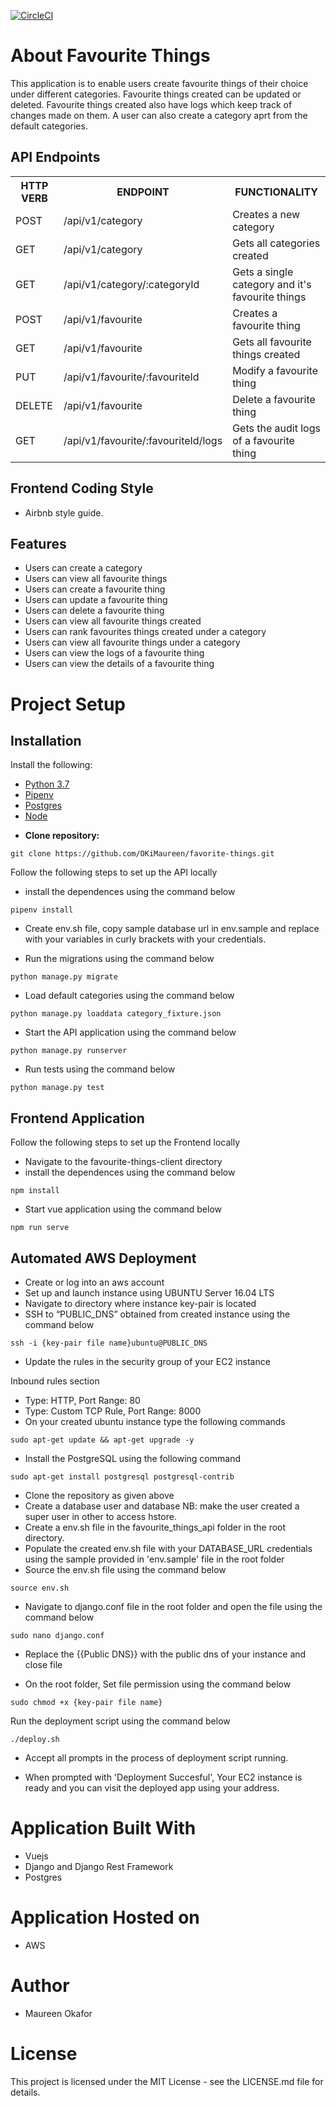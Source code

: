 [![CircleCI](https://circleci.com/gh/OKiMaureen/favorite-things.svg?style=svg)](https://circleci.com/gh/OKiMaureen/favorite-things)

# About Favourite Things
This application is to enable users create favourite things of their choice under different categories. Favourite things created can be updated or deleted. Favourite things created also have logs which keep track of changes made on them. A user can also create a category aprt from the default categories.

## API Endpoints

<table>
<tr><th>HTTP VERB</th><th>ENDPOINT</th><th>FUNCTIONALITY</th></tr>

<tr><td>POST</td> <td>/api/v1/category</td>  <td>Creates  a new category</td></tr>

<tr><td>GET</td> <td>/api/v1/category</td>  <td>Gets all categories created</td></tr>

<tr><td>GET</td> <td>/api/v1/category/:categoryId</td>  <td>Gets a single category and it's favourite things</td></tr>

<tr><td>POST</td> <td>/api/v1/favourite</td>  <td>Creates a favourite thing</td></tr>

<tr><td>GET</td> <td>/api/v1/favourite</td> <td> Gets all favourite things created</td></tr>

<tr><td>PUT</td> <td>/api/v1/favourite/:favouriteId</td> <td>Modify a favourite thing</td></tr>

<tr><td>DELETE</td> <td>/api/v1/favourite</td> <td>Delete a favourite thing</td></tr>

<tr><td>GET</td> <td>/api/v1/favourite/:favouriteId/logs</td> <td>Gets the audit logs of a favourite thing</td></tr>

</table>

## Frontend Coding Style
* Airbnb style guide. 

## Features
 * Users can create a category
 * Users can view all favourite things
 * Users can create a favourite thing
 * Users can update a favourite thing
 * Users can delete a favourite thing
 * Users can view all favourite things created
 * Users can rank favourites things created under a category
 * Users can view all favourite things under a category
 * Users can view the logs of a favourite thing
 * Users can view the details of a favourite thing

# Project Setup
##  Installation
Install the following:
- [Python 3.7](https://www.python.org/downloads/release/python-374/)
- [Pipenv](https://pypi.org/project/pipenv/)
- [Postgres](https://www.postgresql.org/download/)
- [Node](https://nodejs.org/en/)


* **Clone repository:** 
```
git clone https://github.com/OKiMaureen/favorite-things.git
```

Follow the following steps to set up the API  locally
* install the dependences using the command below
```
pipenv install
```
* Create env.sh file, copy sample database url in env.sample and replace with your variables in curly brackets with your credentials.

* Run the migrations using the command below
```
python manage.py migrate
```
* Load default categories using the command below
```
python manage.py loaddata category_fixture.json
```
* Start the API application using the command below
```
python manage.py runserver
```
* Run tests using the command below
```
python manage.py test
```

## Frontend Application
Follow the following steps to set up the Frontend locally

* Navigate to the favourite-things-client directory
* install the dependences using the command below
```
npm install
```

* Start vue application using the command below
```
npm run serve
```

## Automated AWS Deployment
- Create or log into an aws account
- Set up and launch instance using UBUNTU Server 16.04 LTS
- Navigate to directory where instance key-pair is located
- SSH to “PUBLIC_DNS” obtained from created instance using the command below
```
ssh -i {key-pair file name}ubuntu@PUBLIC_DNS
```
- Update the rules in the security group of your EC2 instance

Inbound rules section
- Type: HTTP, Port Range: 80
- Type: Custom TCP Rule, Port Range: 8000
- On your created ubuntu instance type the following commands
```
sudo apt-get update && apt-get upgrade -y
```
- Install the PostgreSQL using the following command
  
```
sudo apt-get install postgresql postgresql-contrib
```
- Clone the repository as given above
- Create a database user and database
   NB: make the user created a super user in other to access hstore.
- Create a env.sh file in the favourite_things_api folder in the root directory.
- Populate the created env.sh file with your DATABASE_URL credentials using the sample provided in 'env.sample' file in the root folder
- Source the env.sh file using the command below
```
source env.sh
```
- Navigate to django.conf file in the root folder and open the file using the command below
```
sudo nano django.conf
```
- Replace the {{Public DNS}} with the public dns of your instance and close file

-  On the root folder, Set file permission using the command below
```
sudo chmod +x {key-pair file name}
```

Run the deployment script using the command below
```
./deploy.sh
```
- Accept all prompts in the process of deployment script running.

- When prompted with 'Deployment Succesful', Your EC2 instance is ready and you can visit the deployed app using your address.

# Application Built With
- Vuejs
- Django and Django Rest Framework
- Postgres

# Application Hosted on
- AWS

# Author
- Maureen Okafor

# License
This project is licensed under the MIT License - see the LICENSE.md file for details.

